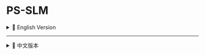 # PS-SLM

<details>
<summary>📖 English Version</summary>

## Overview

**PS-SLM** (*Phone-Synchronized Speech Language Model*) introduces a novel alignment strategy based on **phone-synchronized decoding**, extending prior works like **LegoSLM** and **SLAM-LLM**. It improves speech-text alignment and enables more effective integration between encoders and language models.

This repository consists of two main components:

---

## 📌 1. SLAM-LLM-ASR-Whisper

An instruction-following **Speech Large Language Model (Speech LLM)** based on the SLAM-LLM-ASR framework. It incorporates the **Whisper encoder** into a modular ASR pipeline enhanced with **phone-synchronized alignment**, improving transcription performance and contextual understanding.

---

## 📌 2. Whisper-CTC

A standalone CTC training module for fine-tuning the Whisper encoder. It supports both standard and phone-synchronized alignment strategies.

### Key Features:
- Encoder + CTC training pipeline.
- Supports vocabularies including `sentence_piece`, `gemma-2b`, `qwen-2.5`, and self-defined token sets.
- Flexible freezing/unfreezing of the Whisper encoder.
- Compatible with downstream SLAM-style tasks.

> ⚠️ **Notes:**
> - Deepspeed-based distributed training is **not yet supported** — avoid using `train_deepspeed.*` scripts.  
> - The **SLAM-LLM-NPU** environment is **fully supported**.

</details>

---

<details>
<summary>📘 中文版本</summary>

## 项目简介

**PS-SLM**（Phone-Synchronized Speech Language Model）提出了一种基于**音素同步解码（Phone-Synchronized Decoding）**的新型对齐方式，进一步改进了 **LegoSLM** 与 **SLAM-LLM** 框架中原有的对齐策略，提升了语音与文本的对齐质量，并加强了编码器与语言模型之间的融合能力。

本项目主要包含两个核心模块：

---

## 📌 1. SLAM-LLM-ASR-Whisper

一个基于 SLAM-LLM-ASR 框架的指令遵循型 **语音大语言模型（Speech LLM）**。该模块集成了 **Whisper 编码器**，采用模块化设计，支持基于 **音素同步对齐** 的增强型转录与语境理解能力。

---

## 📌 2. Whisper-CTC

独立的 CTC 训练模块，用于微调 Whisper 编码器，支持传统对齐与**音素同步对齐**两种方式。

### 主要特性：
- 支持 Encoder + CTC 的训练范式；
- 兼容多种词表：`sentence_piece`、`gemma-2b`、`qwen-2.5`、自定义词表等；
- 支持 Whisper 编码器参数的灵活冻结与解冻；
- 可与 SLAM 风格任务无缝对接。

> ⚠️ **注意事项：**  
> - 当前暂不支持基于 Deepspeed 的分布式训练，**请勿使用 `train_deepspeed.*` 系列脚本**；  
> - 已全面适配并验证 **SLAM-LLM-NPU 环境**。

</details>
